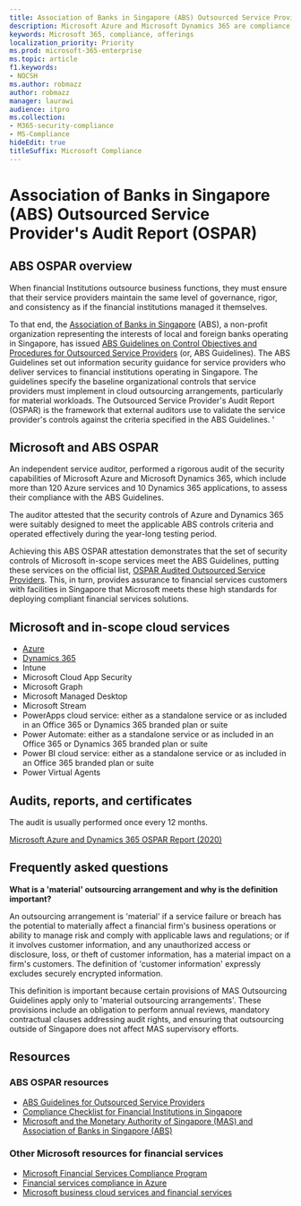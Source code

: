```yaml
---
title: Association of Banks in Singapore (ABS) Outsourced Service Provider's Audit Report (OSPAR)
description: Microsoft Azure and Microsoft Dynamics 365 are compliance with the Outsourced Service Provider's Audit Report (OSPAR) for financial institutions in Singapore.
keywords: Microsoft 365, compliance, offerings
localization_priority: Priority
ms.prod: microsoft-365-enterprise
ms.topic: article
f1.keywords:
- NOCSH
ms.author: robmazz
author: robmazz
manager: laurawi
audience: itpro
ms.collection:
- M365-security-compliance
- MS-Compliance
hideEdit: true
titleSuffix: Microsoft Compliance
---
```


# Association of Banks in Singapore (ABS) Outsourced Service Provider's Audit Report (OSPAR)

## ABS OSPAR overview

When financial Institutions outsource business functions, they must ensure that their service providers maintain the same level of governance, rigor, and consistency as if the financial institutions managed it themselves.

To that end, the [Association of Banks in Singapore](https://www.abs.org.sg/about-us/our-role) (ABS), a non-profit organization representing the interests of local and foreign banks operating in Singapore, has issued [ABS Guidelines on Control Objectives and Procedures for Outsourced Service Providers](https://abs.org.sg/docs/library/abs_outsource_guidelines.pdf) (or, ABS Guidelines). The ABS Guidelines set out information security guidance for service providers who deliver services to financial institutions operating in Singapore. The guidelines specify the baseline organizational controls that service providers must implement in cloud outsourcing arrangements, particularly for material workloads. The Outsourced Service Provider's Audit Report (OSPAR) is the framework that external auditors use to validate the service provider's controls against the criteria specified in the ABS Guidelines. '

## Microsoft and ABS OSPAR

An independent service auditor, performed a rigorous audit of the security capabilities of Microsoft Azure and Microsoft Dynamics 365, which include more than 120 Azure services and 10 Dynamics 365 applications, to assess their compliance with the ABS Guidelines.

The auditor attested that the security controls of Azure and Dynamics 365 were suitably designed to meet the applicable ABS controls criteria and operated effectively during the year-long testing period.

Achieving this ABS OSPAR attestation demonstrates that the set of security controls of Microsoft in-scope services meet the ABS Guidelines, putting these services on the official list, [OSPAR Audited Outsourced Service Providers](https://abs.org.sg/docs/library/OSPAR_Audited_OSPs_16102020.pdf). This, in turn, provides assurance to financial services customers with facilities in Singapore that Microsoft meets these high standards for deploying compliant financial services solutions.

## Microsoft and in-scope cloud services

- [Azure](https://aka.ms/AzureCompliance)
- [Dynamics 365](https://go.microsoft.com/fwlink/p/?linkid=2051700)
- Intune
- Microsoft Cloud App Security
- Microsoft Graph
- Microsoft Managed Desktop
- Microsoft Stream
- PowerApps cloud service: either as a standalone service or as included in an Office 365 or Dynamics 365 branded plan or suite
- Power Automate: either as a standalone service or as included in an Office 365 or Dynamics 365 branded plan or suite
- Power BI cloud service: either as a standalone service or as included in an Office 365 branded plan or suite
- Power Virtual Agents

## Audits, reports, and certificates

The audit is usually performed once every 12 months.

[Microsoft Azure and Dynamics 365 OSPAR Report (2020)](https://aka.ms/OSPAR-Report)

## Frequently asked questions

**What is a 'material' outsourcing arrangement and why is the definition important?**

An outsourcing arrangement is 'material' if a service failure or breach has the potential to materially affect a financial firm's business operations or ability to manage risk and comply with applicable laws and regulations; or if it involves customer information, and any unauthorized access or disclosure, loss, or theft of customer information, has a material impact on a firm's customers. The definition of 'customer information' expressly excludes securely encrypted information.

This definition is important because certain provisions of MAS Outsourcing Guidelines apply only to 'material outsourcing arrangements'. These provisions include an obligation to perform annual reviews, mandatory contractual clauses addressing audit rights, and ensuring that outsourcing outside of Singapore does not affect MAS supervisory efforts.

## Resources

### ABS OSPAR resources

- [ABS Guidelines for Outsourced Service Providers](https://abs.org.sg/industry-guidelines/outsourcing)
- [Compliance Checklist for Financial Institutions in Singapore](https://servicetrust.microsoft.com/ViewPage/TrustDocuments?command=Download&downloadType=Document&downloadId=37557722-d5ed-419b-9365-2762982bacbf&docTab=6d000410-c9e9-11e7-9a91-892aae8839ad_Compliance_Guides)
- [Microsoft and the Monetary Authority of Singapore (MAS) and Association of Banks in Singapore (ABS)](offering-mas-abs-singapore.md)

### Other Microsoft resources for financial services

- [Microsoft Financial Services Compliance Program](https://www.microsoft.com/download/details.aspx?id=55332)
- [Financial services compliance in Azure](https://azure.microsoft.com/resources/videos/azurecon-2015-financial-services-compliance-in-azure/)
- [Microsoft business cloud services and financial services](https://www.microsoft.com/trustcenter/cloudservices/financialservices)
